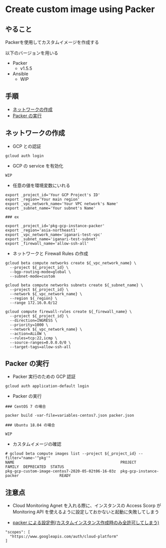 # Create custom image using Packer

## やること

Packerを使用してカスタムイメージを作成する

以下のバージョンを用いる

+ Packer
  + v1.5.5
+ Ansible
  + WIP

## 手順

+ [ネットワークの作成](./README.md#ネットワークの作成)
+ [Packer の実行](./README.md#packerの実行)

## ネットワークの作成

+ GCP との認証

```
gcloud auth login
```

+ GCP の service を有効化

```
WIP
```

+ 任意の値を環境変数にいれる

```
export _project_id='Your GCP Project's ID'
export _region='Your main region'
export _vpc_network_name='Your VPC network's Name'
export _subnet_name='Your subnet's Name'
```

```
### ex

export _project_id='pkg-gcp-instance-packer'
export _region='asia-northeast1'
export _vpc_network_name='iganari-test-vpc'
export _subnet_name='iganari-test-subnet'
export _firewall_name='allow-ssh-all'
```

+ ネットワークと Firewall Rules の作成

```
gcloud beta compute networks create ${_vpc_network_name} \
  --project ${_project_id} \
  --bgp-routing-mode=global \
  --subnet-mode=custom
```
```
gcloud beta compute networks subnets create ${_subnet_name} \
  --project ${_project_id} \
  --network ${_vpc_network_name} \
  --region ${_region} \
  --range 172.16.0.0/12
```
```
gcloud compute firewall-rules create ${_firewall_name} \
  --project ${_project_id} \
  --direction=INGRESS \
  --priority=1000 \
  --network ${_vpc_network_name} \
  --action=ALLOW \
  --rules=tcp:22,icmp \
  --source-ranges=0.0.0.0/0 \
  --target-tags=allow-ssh-all
```

## Packer の実行

+ Packer 実行のための GCP 認証

```
gcloud auth application-default login
```

+ Packer の実行

```
### CentOS 7 の場合

packer build -var-file=variables-centos7.json packer.json
```
```
### Ubuntu 18.04 の場合

WIP
```

+ カスタムイメージの確認

```
# gcloud beta compute images list --project ${_project_id} --filter="name~'^pkg'"
NAME                                               PROJECT              FAMILY  DEPRECATED  STATUS
pkg-gcp-custom-image-centos7-2020-05-02t06-16-03z  pkg-gcp-instance-packer                  READY
```


## 注意点

+ Cloud Monitoring Agnet を入れる際に、インスタンスの Access Scorp が Monitoring API を使えるように設定しておかないと起動に失敗してしまう

+ [packer による設定例(カスタムインスタンス作成時のみ全許可してしまう)](./packer.json#L14-L15)

```
"scopes": [
  "https://www.googleapis.com/auth/cloud-platform"
]
```
